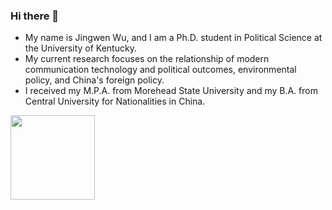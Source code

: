 ### Hi there 👋
- My name is Jingwen Wu, and I am a Ph.D. student in Political Science at the University of Kentucky. 
- My current research focuses on the relationship of modern communication technology and political outcomes, environmental policy, and China's foreign policy. 
- I received my M.P.A. from Morehead State University and my B.A. from Central University for Nationalities in China.

<!-- ### 今年汇总 ✨ -->
<!-- <img align="" height="135px" src="https://github-readme-stats.vercel.app/api?username=jwu12351&hide_title=true&hide_border=true&show_icons=true&include_all_commits=true&line_height=21&bg_color=0,EC6C6C,FFD479,FFFC79,73FA79&theme=graywhite&locale=cn" /> -->

<img align="" height="135px" src="https://github-readme-stats.vercel.app/api/top-langs/?username=jwu12351&hide_title=true&hide_border=true&layout=compact&bg_color=0,73FA79,73FDFF,D783FF&theme=graywhite&locale=cn" />

<!--
**jwu12351/jwu12351** is a ✨ _special_ ✨ repository because its `README.md` (this file) appears on your GitHub profile.
Here are some ideas to get you started:
- 🔭 I’m currently working on ...
- 🌱 I’m currently learning ...
- 👯 I’m looking to collaborate on ...
- 🤔 I’m looking for help with ...
- 💬 Ask me about ...
- 📫 How to reach me: ...
- 😄 Pronouns: ...
- ⚡ Fun fact: ...
-->
